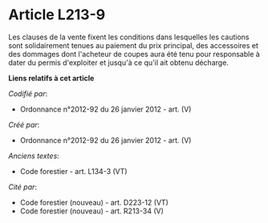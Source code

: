 # Article L213-9

Les clauses de la vente fixent les conditions dans lesquelles les cautions sont solidairement tenues au paiement du prix
principal, des accessoires et des dommages dont l'acheteur de coupes aura été tenu pour responsable à dater du permis
d'exploiter et jusqu'à ce qu'il ait obtenu décharge.

**Liens relatifs à cet article**

_Codifié par_:

  - Ordonnance n°2012-92 du 26 janvier 2012 - art. (V)

_Créé par_:

  - Ordonnance n°2012-92 du 26 janvier 2012 - art. (V)

_Anciens textes_:

  - Code forestier - art. L134-3 (VT)

_Cité par_:

  - Code forestier (nouveau) - art. D223-12 (VT)
  - Code forestier (nouveau) - art. R213-34 (V)

